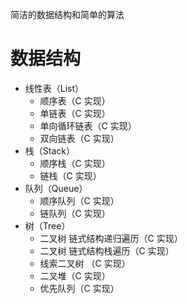 简洁的数据结构和简单的算法

# 数据结构

- 线性表（List）
  - 顺序表（C 实现）
  - 单链表（C 实现）
  - 单向循环链表（C 实现）
  - 双向链表（C 实现）
- 栈（Stack）
  - 顺序栈（C 实现）
  - 链栈（C 实现）
- 队列（Queue）
  - 顺序队列（C 实现）
  - 链队列（C 实现）
- 树（Tree）
  - 二叉树 链式结构递归遍历（C 实现）
  - 二叉树 链式结构栈遍历（C 实现）
  - 线索二叉树 （C 实现）
  - 二叉堆（C 实现）
  - 优先队列（C 实现）